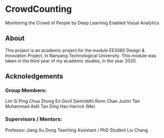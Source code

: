 # CrowdCounting
Monitoring the Crowd of People by Deep Learning Enabled Visual Analytics

## About
This project is an academic project for the module EE3080 Design & Innovation Project, in Nanyang Technological University. This module was taken in the third year of my academic studies, in the year 2020.

## Acknoledgements
### Group Members:
Lim Si Ping
Chua Zhong En
Govil Samriddhi
Ronn Chan
Justin Tan
Muhammad Aidil
Tan Ding Hao
Harrick (Me)

### Supervisors / Mentors:
Professor Jiang Xu Dong
Teaching Assistant / PhD Student Liu Chang

